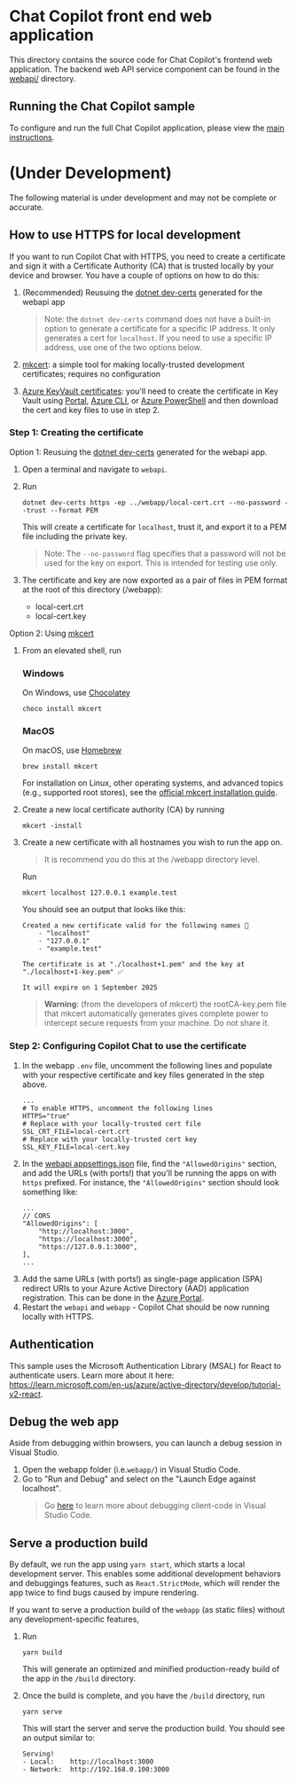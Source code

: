 # Chat Copilot front end web application

This directory contains the source code for Chat Copilot's frontend web application. The backend web API service component can be found in the [webapi/](../webapi/) directory.

## Running the Chat Copilot sample
To configure and run the full Chat Copilot application, please view the [main instructions](../README.md#instructions).

# (Under Development)
The following material is under development and may not be complete or accurate.

## How to use HTTPS for local development

If you want to run Copilot Chat with HTTPS, you need to create a certificate and sign it with a Certificate Authority (CA) that is trusted locally by your device and browser. You have a couple of options on how to do this:

1. (Recommended) Reusuing the [dotnet dev-certs](https://learn.microsoft.com/en-us/dotnet/core/tools/dotnet-dev-certs) generated for the webapi app

    > Note: the `dotnet dev-certs` command does not have a built-in option to generate a certificate for a specific IP address. It only generates a cert for `localhost`. If you need to use a specific IP address, use one of the two options below.

2. [mkcert](https://github.com/FiloSottile/mkcert#installation): a simple tool for making locally-trusted development certificates; requires no configuration
3. [Azure KeyVault certificates](https://learn.microsoft.com/en-us/azure/key-vault/certificates/certificate-scenarios): you'll need to create the certificate in Key Vault using [Portal](https://learn.microsoft.com/en-us/azure/key-vault/certificates/quick-create-portal), [Azure CLI](https://learn.microsoft.com/en-us/azure/key-vault/certificates/quick-create-cli), or [Azure PowerShell](https://learn.microsoft.com/en-us/azure/key-vault/certificates/quick-create-powershell) and then download the cert and key files to use in step 2.

### Step 1: Creating the certificate

Option 1: Reusuing the [dotnet dev-certs](https://learn.microsoft.com/en-us/dotnet/core/tools/dotnet-dev-certs) generated for the webapi app.

1. Open a terminal and navigate to `webapi`.
1. Run

    ```
    dotnet dev-certs https -ep ../webapp/local-cert.crt --no-password --trust --format PEM
    ```

    This will create a certificate for `localhost`, trust it, and export it to a PEM file including the private key.

    > Note: The `--no-password` flag specifies that a password will not be used for the key on export. This is intended for testing use only.

1. The certificate and key are now exported as a pair of files in PEM format at the root of this directory (/webapp):
    - local-cert.crt
    - local-cert.key

Option 2: Using [mkcert](https://github.com/FiloSottile/mkcert#installation)

1. From an elevated shell, run

    ### Windows

    On Windows, use [Chocolatey](https://chocolatey.org/)

    ```
    choco install mkcert
    ```

    ### MacOS

    On macOS, use [Homebrew](https://brew.sh/)

    ```
    brew install mkcert
    ```

    For installation on Linux, other operating systems, and advanced topics (e.g., supported root stores), see the [official mkcert installation guide](https://github.com/FiloSottile/mkcert#installation).

1. Create a new local certificate authority (CA) by running
    ```
    mkcert -install
    ```
1. Create a new certificate with all hostnames you wish to run the app on.

    > It is recommend you do this at the /webapp directory level.

    Run

    ```
    mkcert localhost 127.0.0.1 example.test
    ```

    You should see an output that looks like this:

    ```
    Created a new certificate valid for the following names 📜
        - "localhost"
        - "127.0.0.1"
        - "example.test"

    The certificate is at "./localhost+1.pem" and the key at "./localhost+1-key.pem" ✅

    It will expire on 1 September 2025
    ```

    > **Warning**: (from the developers of mkcert) the rootCA-key.pem file that mkcert automatically generates gives complete power to intercept secure requests from your machine. Do not share it.

### Step 2: Configuring Copilot Chat to use the certificate

1. In the webapp `.env` file, uncomment the following lines and populate with your respective certificate and key files generated in the step above.
    ```
    ...
    # To enable HTTPS, uncomment the following lines
    HTTPS="true"
    # Replace with your locally-trusted cert file
    SSL_CRT_FILE=local-cert.crt
    # Replace with your locally-trusted cert key
    SSL_KEY_FILE=local-cert.key
    ```
1. In the [webapi appsettings.json](../webapi/appsettings.json) file, find the `"AllowedOrigins"` section, and add the URLs (with ports!) that you'll be running the apps on with `https` prefixed. For instance, the `"AllowedOrigins"` section should look something like:
    ```
    ...
    // CORS
    "AllowedOrigins": [
        "http://localhost:3000",
        "https://localhost:3000",
        "https://127.0.0.1:3000",
    ],
    ...
    ```
1. Add the same URLs (with ports!) as single-page application (SPA) redirect URIs to your Azure Active Directory (AAD) application registration. This can be done in the [Azure Portal](https://portal.azure.com).
1. Restart the `webapi` and `webapp` - Copilot Chat should be now running locally with HTTPS.

## Authentication

This sample uses the Microsoft Authentication Library (MSAL) for React to authenticate users.
Learn more about it here: https://learn.microsoft.com/en-us/azure/active-directory/develop/tutorial-v2-react.

## Debug the web app

Aside from debugging within browsers, you can launch a debug session in Visual Studio.

1. Open the webapp folder (i.e.`webapp/`) in Visual Studio Code.
2. Go to "Run and Debug" and select on the "Launch Edge against localhost".
    > Go [here](https://code.visualstudio.com/docs/typescript/typescript-debugging) to learn more about debugging client-code in Visual Studio Code.

## Serve a production build

By default, we run the app using `yarn start`, which starts a local development server. This enables some additional development behaviors and debuggings features, such as `React.StrictMode`, which will render the app twice to find bugs caused by impure rendering.

If you want to serve a production build of the `webapp` (as static files) without any development-specific features,

1. Run

    ```
    yarn build
    ```

    This will generate an optimized and minified production-ready build of the app in the `/build` directory.

2. Once the build is complete, and you have the `/build` directory, run

    ```
    yarn serve
    ```

    This will start the server and serve the production build. You should see an output similar to:

    ```
    Serving!
    - Local:    http://localhost:3000
    - Network:  http://192.168.0.100:3000
    ```
